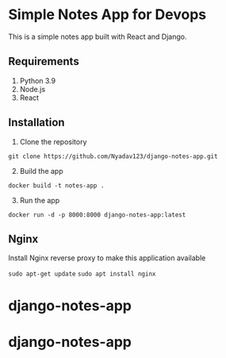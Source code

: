 # Simple Notes App for Devops
This is a simple notes app built with React and Django.

## Requirements
1. Python 3.9
2. Node.js
3. React

## Installation
1. Clone the repository
```
git clone https://github.com/Nyadav123/django-notes-app.git
```

2. Build the app
```
docker build -t notes-app .
```

3. Run the app
```
docker run -d -p 8000:8000 django-notes-app:latest
```

## Nginx

Install Nginx reverse proxy to make this application available

`sudo apt-get update`
`sudo apt install nginx`
# django-notes-app
# django-notes-app
